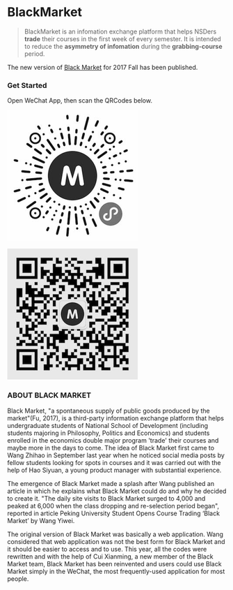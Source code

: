 # BlackMarket
> BlackMarket is an infomation exchange platform that helps NSDers **trade** their courses in the first week of every semester. It is intended to reduce the **asymmetry of infomation** during the **grabbing-course** period. 

The new version of [Black Market](https://pkublackmarket.cn/) for 2017 Fall has been published.


### Get Started

Open WeChat App, then scan the QRCodes below.

![](black_market/static/img/app-qrcode.jpg)

![](black_market/static/img/qrcode.jpg)

### ABOUT BLACK MARKET

Black Market, "a spontaneous supply of public goods produced by the market"(Fu, 2017), is a third-party information exchange platform that helps undergraduate students of National School of Development (including students majoring in Philosophy, Politics and Economics) and students enrolled in the economics double major program 'trade' their courses and maybe more in the days to come. The idea of Black Market first came to Wang Zhihao in September last year when he noticed social media posts by fellow students looking for spots in courses and it was carried out with the help of Hao Siyuan, a young product manager with substantial experience.

The emergence of Black Market made a splash after Wang published an article in which he explains what Black Market could do and why he decided to create it. "The daily site visits to Black Market surged to 4,000 and peaked at 6,000 when the class dropping and re-selection period began", reported in article Peking University Student Opens Course Trading ‘Black Market’ by Wang Yiwei.

The original version of Black Market was basically a web application. Wang considered that web application was not the best form for Black Market and it should be easier to access and to use. This year, all the codes were rewritten and with the help of Cui Xianming, a new member of the Black Market team, Black Market has been reinvented and users could use Black Market simply in the WeChat, the most frequently-used application for most people.